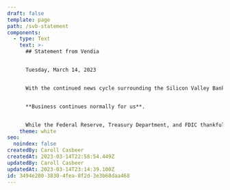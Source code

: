 ```yaml
---
draft: false
template: page
path: /svb-statement
components:
  - type: Text
    text: >-
      ## Statement from Vendia 


      Tuesday, March 14, 2023


      With the continued news cycle surrounding the Silicon Valley Bank crisis this week, Vendia wants to ensure our customers, employees, and partners that the SVB collapse has not negatively impacted us.


      **Business continues normally for us**.


      While the Federal Reserve, Treasury Department, and FDIC thankfully provided a solution to protect American workers and small businesses, we know this has been a time of extreme stress and uncertainty for many of our friends in the startup community. We are sending our support to fellow founders and VCs as they continue to navigate related challenges.
    theme: white
seo:
  noindex: false
createdBy: Caroll Casbeer
createdAt: 2023-03-14T22:58:54.449Z
updatedBy: Caroll Casbeer
updatedAt: 2023-03-14T23:14:39.100Z
id: 3494e280-3830-4fea-8f2d-3e3b68daa468
---
```

